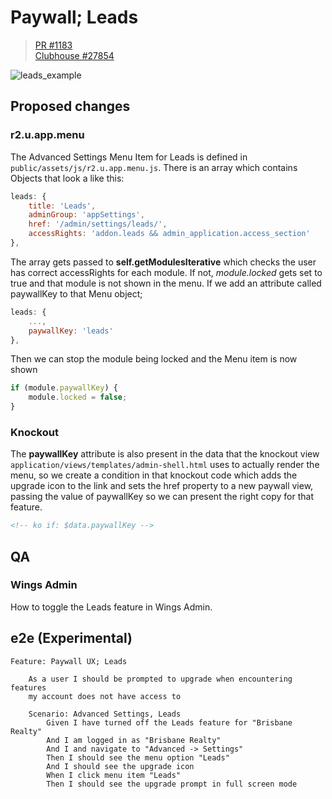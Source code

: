 # Paywall; Leads 

> [PR #1183](https://github.com/rexlabsio/rex-app/pull/1183)  
[Clubhouse #27854](https://app.clubhouse.io/rexlabs/story/27854/create-paywall-ux)

![leads_example](https://user-images.githubusercontent.com/370513/59730902-730d4300-9287-11e9-9ba2-d00ac94f4e11.png)

## Proposed changes

### r2.u.app.menu

The Advanced Settings Menu Item for Leads is defined in `public/assets/js/r2.u.app.menu.js`. There is an array which contains Objects that look a like this:  

```javascript
leads: {
    title: 'Leads',
    adminGroup: 'appSettings',
    href: '/admin/settings/leads/',
    accessRights: 'addon.leads && admin_application.access_section'
},
```
The array gets passed to __self.getModulesIterative__ which checks the user has correct accessRights for each module. If not, _module.locked_ gets set to true and that module is not shown in the menu. If we add an attribute called paywallKey to that Menu object;

```javascript
leads: {
    ...,
    paywallKey: 'leads'
},
```
Then we can stop the module being locked and the Menu item is now shown

```javascript
if (module.paywallKey) {
    module.locked = false;
}
```

### Knockout

The __paywallKey__ attribute is also present in the data that the knockout view `application/views/templates/admin-shell.html` uses to actually render the menu, so we create a condition in that knockout code which adds the upgrade icon to the link and sets the href property to a new paywall view, passing the value of paywallKey so we can present the right copy for that feature.

```html
<!-- ko if: $data.paywallKey -->
```

## QA

### Wings Admin

How to toggle the Leads feature in Wings Admin.

## e2e (Experimental)
```
Feature: Paywall UX; Leads

    As a user I should be prompted to upgrade when encountering features 
    my account does not have access to

    Scenario: Advanced Settings, Leads
        Given I have turned off the Leads feature for "Brisbane Realty" 
        And I am logged in as "Brisbane Realty" 
        And I and navigate to "Advanced -> Settings"
        Then I should see the menu option "Leads"
        And I should see the upgrade icon
        When I click menu item "Leads"
        Then I should see the upgrade prompt in full screen mode
```
